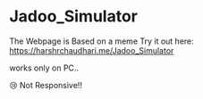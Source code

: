 # Jadoo_Simulator
The Webpage is Based on a meme
Try it out here: https://harshrchaudhari.me/Jadoo_Simulator

works only on PC..

😢 Not Responsive!!
